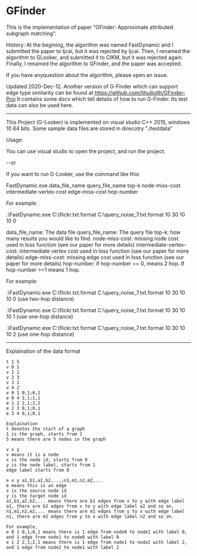# GFinder

This is the implementation of paper "GFinder: Approximate attributed subgraph matching".

History:
At the begining, the algorithm was named FastDynamic and I submitted the paper to Ijcai, but it was rejected by Ijcai.
Then, I renamed the algorithm to GLooker, and submitted it to CIKM, but it was rejected again.
Finally, I renamed the algorithm to GFinder, and the paper was accepted. 

If you have anyquestion about the algorithm, please open an issue.



Updated 2020-Dec-12. Another version of G-Finder which can support edge type similarity can be found at https://github.com/lihuiliullh/GFinder-Proj
It contains some docx which tell details of how to run G-Finder.
Its test data can also be used here.



------------------------------------------------------------------------------------------------------------------------

This Project (G-Looker) is implemented on visual studio C++ 2015, windows 10 64 bits.
Some sample data files are stored in direcotry "./testdata"

Usage:

You can use visual studio to open the project, and run the project.

--or

If you want to run G-Looker, use the command like this:

FastDynamic.exe data_file_name query_file_name top-k node-miss-cost  intermediate-vertex-cost  edge-miss-cost hop-number

For example:

.\FastDynamic.exe C:\flickr.txt.format C:\query_noise_7.txt.format 10 30 10 10 0



data_file_name: The data file
query_file_name: The query file
top-k: how many results you would like to find. 
node-miss-cost: missing node cost used in loss function (see our paper for more details)
intermediate-vertex-cost:  intermediate vertex cost used in loss function (see our paper for more details)
edge-miss-cost: missing edge cost used in loss function (see our paper for more details)
hop-number: if hop-number == 0, means 2 hop. If hop-number >=1 means 1 hop.




For example:

.\FastDynamic.exe C:\flickr.txt.format C:\query_noise_7.txt.format 10 30 10 10 0    (use two-hop distance)

.\FastDynamic.exe C:\flickr.txt.format C:\query_noise_7.txt.format 10 30 10 10 1    (use one-hop distance)

.\FastDynamic.exe C:\flickr.txt.format C:\query_noise_7.txt.format 10 30 10 10 2    (use one-hop distance)




------------------------------------

Explaination of the data format

```
t 1 5
v 0 1
v 1 1
v 2 3
v 3 2
v 4 2
e 0 1 0,1;0,1
e 0 4 1,1;1,1
e 1 2 2,1;2,1
e 2 3 0,1;0,1
e 3 4 0,1;0,1

Explaination
t denotes the start of a graph
1 is the graph, starts from 1
5 means there are 5 nodes in the graph

v x y
v means it is a node
x is the node id, starts from 0
y is the node label, starts from 1
edge label starts from 0

e x y a1,b1,a2,b2,...;n1,m1,n2,m2,...
e means this is an edge
x is the source node id
y is the target node id
a1,b1,a2,b2,... means there are b1 edges from x to y with edge label a1, there are b2 edges from x to y with edge label a2 and so on.
n1,m1,n2,m2,... means there are m1 edges from y to x with edge label n1, there are m2 edges from y to x with edge label n2 and so on.

For example,
e 0 1 0,1;0,1 means there is 1 edge from node0 to node1 with label 0, and 1 edge from node1 to node0 with label 0
e 1 2 2,1;2,1 means there is 1 edge from node1 to node2 with label 2, and 1 edge from node2 to node1 with label 2
```

